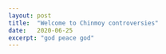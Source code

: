 ```yaml
---
layout: post
title:  "Welcome to Chinmoy controversies"
date:   2020-06-25
excerpt: "god peace god"
---
```

